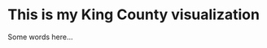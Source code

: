 # This is my King County visualization

Some words here...

<div class="flourish-embed flourish-chart" data-src="visualisation/5259313"><script src="https://public.flourish.studio/resources/embed.js"></script></div>
